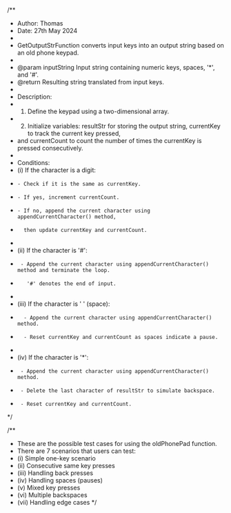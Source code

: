 /**
 * Author: Thomas
 * Date: 27th May 2024
 *
 * GetOutputStrFunction converts input keys into an output string based on an old phone keypad.
 *
 * @param inputString Input string containing numeric keys, spaces, '*', and '#'.
 * @return Resulting string translated from input keys.
 *
 * Description:
 * 1. Define the keypad using a two-dimensional array.
 * 2. Initialize variables: resultStr for storing the output string, currentKey to track the current key pressed,
 *    and currentCount to count the number of times the currentKey is pressed consecutively.
 *
 * Conditions:
 * (i) If the character is a digit:
 *     - Check if it is the same as currentKey.
 *     - If yes, increment currentCount.
 *     - If no, append the current character using appendCurrentCharacter() method,
 *       then update currentKey and currentCount.
 *
 * (ii) If the character is '#':
 *      - Append the current character using appendCurrentCharacter() method and terminate the loop.
 *        '#' denotes the end of input.
 *
 * (iii) If the character is ' ' (space):
 *       - Append the current character using appendCurrentCharacter() method.
 *       - Reset currentKey and currentCount as spaces indicate a pause.
 *
 * (iv) If the character is '*':
 *      - Append the current character using appendCurrentCharacter() method.
 *      - Delete the last character of resultStr to simulate backspace.
 *      - Reset currentKey and currentCount.
 */

 /**
 * These are the possible test cases for using the oldPhonePad function.
 * There are 7 scenarios that users can test:
 * (i) Simple one-key scenario
 * (ii) Consecutive same key presses
 * (iii) Handling back presses
 * (iv) Handling spaces (pauses)
 * (v) Mixed key presses
 * (vi) Multiple backspaces
 * (vii) Handling edge cases
 */
